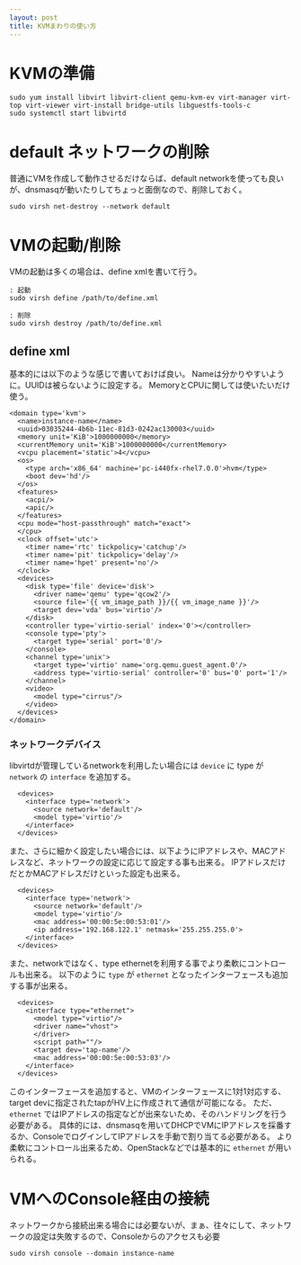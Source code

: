 ```yaml
---
layout: post
title: KVMまわりの使い方
---
```



# KVMの準備
```
sudo yum install libvirt libvirt-client qemu-kvm-ev virt-manager virt-top virt-viewer virt-install bridge-utils libguestfs-tools-c
sudo systemctl start libvirtd
```


# default ネットワークの削除
普通にVMを作成して動作させるだけならば、default networkを使っても良いが、dnsmasqが動いたりしてちょっと面倒なので、削除しておく。
```
sudo virsh net-destroy --network default
```


# VMの起動/削除
VMの起動は多くの場合は、define xmlを書いて行う。
```
: 起動
sudo virsh define /path/to/define.xml

: 削除
sudo virsh destroy /path/to/define.xml
```

## define xml
基本的には以下のような感じで書いておけば良い。
Nameは分かりやすいように。UUIDは被らないように設定する。
MemoryとCPUに関しては使いたいだけ使う。
```
<domain type='kvm'>
  <name>instance-name</name>
  <uuid>03035244-4b6b-11ec-81d3-0242ac130003</uuid>
  <memory unit='KiB'>1000000000</memory>
  <currentMemory unit='KiB'>1000000000</currentMemory>
  <vcpu placement='static'>4</vcpu>
  <os>
    <type arch='x86_64' machine='pc-i440fx-rhel7.0.0'>hvm</type>
    <boot dev='hd'/>
  </os>
  <features>
    <acpi/>
    <apic/>
  </features>
  <cpu mode="host-passthrough" match="exact">
  </cpu>
  <clock offset='utc'>
    <timer name='rtc' tickpolicy='catchup'/>
    <timer name='pit' tickpolicy='delay'/>
    <timer name='hpet' present='no'/>
  </clock>
  <devices>
    <disk type='file' device='disk'>
      <driver name='qemu' type='qcow2'/>
      <source file='{{ vm_image_path }}/{{ vm_image_name }}'/>
      <target dev='vda' bus='virtio'/>
    </disk>
    <controller type='virtio-serial' index='0'></controller>
    <console type='pty'>
      <target type='serial' port='0'/>
    </console>
    <channel type='unix'>
      <target type='virtio' name='org.qemu.guest_agent.0'/>
      <address type='virtio-serial' controller='0' bus='0' port='1'/>
    </channel>
    <video>
      <model type="cirrus"/>
    </video>
  </devices>
</domain>
```

### ネットワークデバイス
libvirtdが管理しているnetworkを利用したい場合には `device` に type が `network` の `interface` を追加する。
```
  <devices>
    <interface type='network'>
      <source network='default'/>
      <model type='virtio'/>
    </interface>
  </devices>
```
また、さらに細かく設定したい場合には、以下ようにIPアドレスや、MACアドレスなど、ネットワークの設定に応じて設定する事も出来る。
IPアドレスだけだとかMACアドレスだけといった設定も出来る。
```
  <devices>
    <interface type='network'>
      <source network='default'/>
      <model type='virtio'/>
      <mac address='00:00:5e:00:53:01'/>
      <ip address='192.168.122.1' netmask='255.255.255.0'>
    </interface>
  </devices>
```


また、networkではなく、type ethernetを利用する事でより柔軟にコントロールも出来る。
以下のように `type` が `ethernet` となったインターフェースも追加する事が出来る。
```
  <devices>
    <interface type="ethernet">
      <model type="virtio"/>
      <driver name="vhost">
      </driver>
      <script path=""/>
      <target dev='tap-name'/>
      <mac address='00:00:5e:00:53:03'/>
    </interface>
  </devices>
```
このインターフェースを追加すると、VMのインターフェースに1対1対応する、 target devに指定されたtapがHV上に作成されて通信が可能になる。
ただ、 `ethernet` ではIPアドレスの指定などが出来ないため、そのハンドリングを行う必要がある。
具体的には、dnsmasqを用いてDHCPでVMにIPアドレスを採番するか、ConsoleでログインしてIPアドレスを手動で割り当てる必要がある。
より柔軟にコントロール出来るため、OpenStackなどでは基本的に `ethernet` が用いられる。

# VMへのConsole経由の接続
ネットワークから接続出来る場合には必要ないが、まぁ、往々にして、ネットワークの設定は失敗するので、Consoleからのアクセスも必要
```
sudo virsh console --domain instance-name
```
